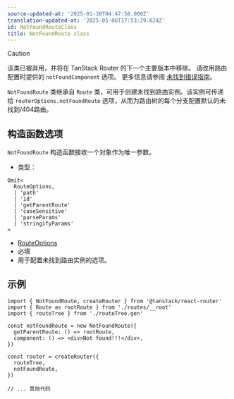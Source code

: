 ```yaml
---
source-updated-at: '2025-01-30T04:47:58.000Z'
translation-updated-at: '2025-05-06T17:53:29.624Z'
id: NotFoundRouteClass
title: NotFoundRoute class
---
```


> [!CAUTION]
> 该类已被弃用，并将在 TanStack Router 的下一个主要版本中移除。
> 请改用路由配置时提供的 `notFoundComponent` 选项。
> 更多信息请参阅 [未找到错误指南](../../guide/not-found-errors.md)。

`NotFoundRoute` 类继承自 `Route` 类，可用于创建未找到路由实例。该实例可传递给 `routerOptions.notFoundRoute` 选项，从而为路由树的每个分支配置默认的未找到/404路由。

## 构造函数选项

`NotFoundRoute` 构造函数接收一个对象作为唯一参数。

- 类型：

```tsx
Omit<
  RouteOptions,
  | 'path'
  | 'id'
  | 'getParentRoute'
  | 'caseSensitive'
  | 'parseParams'
  | 'stringifyParams'
>
```

- [RouteOptions](./RouteOptionsType.md)
- 必填
- 用于配置未找到路由实例的选项。

## 示例

```tsx
import { NotFoundRoute, createRouter } from '@tanstack/react-router'
import { Route as rootRoute } from './routes/__root'
import { routeTree } from './routeTree.gen'

const notFoundRoute = new NotFoundRoute({
  getParentRoute: () => rootRoute,
  component: () => <div>Not found!!!</div>,
})

const router = createRouter({
  routeTree,
  notFoundRoute,
})

// ... 其他代码
```
